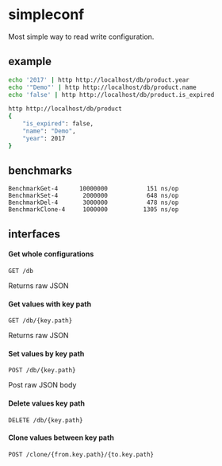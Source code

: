 # simpleconf

Most simple way to read write configuration.

## example

```bash
echo '2017' | http http://localhost/db/product.year
echo '"Demo"' | http http://localhost/db/product.name
echo 'false' | http http://localhost/db/product.is_expired

http http://localhost/db/product
{
    "is_expired": false, 
    "name": "Demo", 
    "year": 2017
}
```

## benchmarks

```
BenchmarkGet-4      10000000           151 ns/op
BenchmarkSet-4       2000000           648 ns/op
BenchmarkDel-4       3000000           478 ns/op
BenchmarkClone-4     1000000          1305 ns/op
```

## interfaces

#### Get whole configurations

`GET /db`

Returns raw JSON

#### Get values with key path

`GET /db/{key.path}`

Returns raw JSON

#### Set values by key path

`POST /db/{key.path}`

Post raw JSON body

#### Delete values key path

`DELETE /db/{key.path}`

#### Clone values between key path

`POST /clone/{from.key.path}/{to.key.path}`

